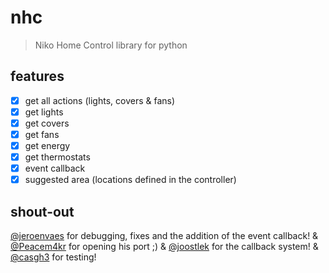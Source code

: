 # nhc

> Niko Home Control library for python

## features

- [x] get all actions (lights, covers & fans)
- [x] get lights
- [x] get covers
- [x] get fans
- [x] get energy
- [x] get thermostats
- [x] event callback
- [x] suggested area (locations defined in the controller)

## shout-out

[@jeroenvaes](https://github.com/jeroenvaes) for debugging, fixes and the addition of the event callback!
&
[@Peacem4kr](https://github.com/Peacem4kr) for opening his port ;)
&
[@joostlek](https://github.com/joostlek) for the callback system!
&
[@casgh3](https://github.com/casgh3) for testing!
